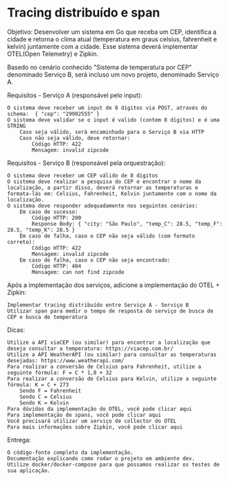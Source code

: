 # Tracing distribuído e span

Objetivo: Desenvolver um sistema em Go que receba um CEP, identifica a cidade e retorna o clima atual (temperatura em graus celsius, fahrenheit e kelvin) juntamente com a cidade. Esse sistema deverá implementar OTEL(Open Telemetry) e Zipkin.

Basedo no cenário conhecido "Sistema de temperatura por CEP" denominado Serviço B, será incluso um novo projeto, denominado Serviço A.

 

Requisitos - Serviço A (responsável pelo input):

    O sistema deve receber um input de 8 dígitos via POST, através do schema:  { "cep": "29902555" }
    O sistema deve validar se o input é valido (contem 8 dígitos) e é uma STRING
        Caso seja válido, será encaminhado para o Serviço B via HTTP
        Caso não seja válido, deve retornar:
            Código HTTP: 422
            Mensagem: invalid zipcode

Requisitos - Serviço B (responsável pela orquestração):

    O sistema deve receber um CEP válido de 8 digitos
    O sistema deve realizar a pesquisa do CEP e encontrar o nome da localização, a partir disso, deverá retornar as temperaturas e formata-lás em: Celsius, Fahrenheit, Kelvin juntamente com o nome da localização.
    O sistema deve responder adequadamente nos seguintes cenários:
        Em caso de sucesso:
            Código HTTP: 200
            Response Body: { "city: "São Paulo", "temp_C": 28.5, "temp_F": 28.5, "temp_K": 28.5 }
        Em caso de falha, caso o CEP não seja válido (com formato correto):
            Código HTTP: 422
            Mensagem: invalid zipcode
        ​​​Em caso de falha, caso o CEP não seja encontrado:
            Código HTTP: 404
            Mensagem: can not find zipcode

Após a implementação dos serviços, adicione a implementação do OTEL + Zipkin:

    Implementar tracing distribuído entre Serviço A - Serviço B
    Utilizar span para medir o tempo de resposta do serviço de busca de CEP e busca de temperatura

Dicas:

    Utilize a API viaCEP (ou similar) para encontrar a localização que deseja consultar a temperatura: https://viacep.com.br/
    Utilize a API WeatherAPI (ou similar) para consultar as temperaturas desejadas: https://www.weatherapi.com/
    Para realizar a conversão de Celsius para Fahrenheit, utilize a seguinte fórmula: F = C * 1,8 + 32
    Para realizar a conversão de Celsius para Kelvin, utilize a seguinte fórmula: K = C + 273
        Sendo F = Fahrenheit
        Sendo C = Celsius
        Sendo K = Kelvin
    Para dúvidas da implementação do OTEL, você pode clicar aqui
    Para implementação de spans, você pode clicar aqui
    Você precisará utilizar um serviço de collector do OTEL
    Para mais informações sobre Zipkin, você pode clicar aqui

Entrega:

    O código-fonte completo da implementação.
    Documentação explicando como rodar o projeto em ambiente dev.
    Utilize docker/docker-compose para que possamos realizar os testes de sua aplicação.
